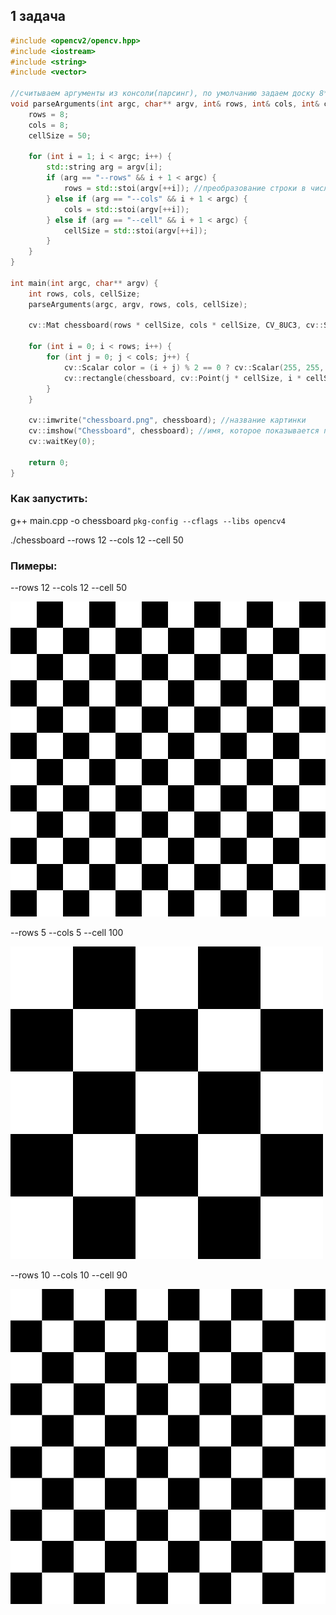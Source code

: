 ## 1 задача

```c++
#include <opencv2/opencv.hpp>
#include <iostream>
#include <string>
#include <vector>

//считываем аргументы из консоли(парсинг), по умолчанию задаем доску 8*8
void parseArguments(int argc, char** argv, int& rows, int& cols, int& cellSize) {
    rows = 8;
    cols = 8;
    cellSize = 50;
    
    for (int i = 1; i < argc; i++) {
        std::string arg = argv[i];
        if (arg == "--rows" && i + 1 < argc) {
            rows = std::stoi(argv[++i]); //преобразование строки в число
        } else if (arg == "--cols" && i + 1 < argc) {
            cols = std::stoi(argv[++i]);
        } else if (arg == "--cell" && i + 1 < argc) {
            cellSize = std::stoi(argv[++i]);
        }
    }
}

int main(int argc, char** argv) {
    int rows, cols, cellSize;
    parseArguments(argc, argv, rows, cols, cellSize);
    
    cv::Mat chessboard(rows * cellSize, cols * cellSize, CV_8UC3, cv::Scalar::all(255)); //создание матрицы нужного размера
    
    for (int i = 0; i < rows; i++) {
        for (int j = 0; j < cols; j++) {
            cv::Scalar color = (i + j) % 2 == 0 ? cv::Scalar(255, 255, 255) : cv::Scalar(0, 0, 0);// сумма индексов четная - белый цвет, сумма индексов нечетная - черный цвет
            cv::rectangle(chessboard, cv::Point(j * cellSize, i * cellSize), cv::Point((j + 1) * cellSize, (i + 1) * cellSize), color, cv::FILLED); //рисуем клетку нужного цвета
        }
    }
    
    cv::imwrite("chessboard.png", chessboard); //название картинки
    cv::imshow("Chessboard", chessboard); //имя, которое показывается при открытии
    cv::waitKey(0);
    
    return 0;
}
```

### Как запустить:

g++ main.cpp -o chessboard `pkg-config --cflags --libs opencv4`  

./chessboard --rows 12 --cols 12 --cell 50

### Пимеры:
--rows 12 --cols 12 --cell 50

![1](chessboard1.png)

--rows 5 --cols 5 --cell 100

![2](chessboard2.png)

--rows 10 --cols 10 --cell 90

![2](chessboard3.png)